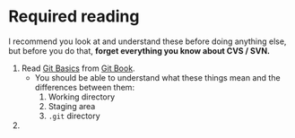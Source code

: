 Required reading
===

I recommend you look at and understand these before doing anything else, but before you do that, **forget everything you know about CVS / SVN.**

1. Read [Git Basics](https://git-scm.com/book/en/v2/Getting-Started-Git-Basics) from [Git Book](https://git-scm.com/book/en/v2/).
	- You should be able to understand what these things mean and the differences between them:
		1. Working directory
		2. Staging area
		3. `.git` directory
2. 